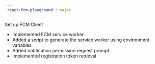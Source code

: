 ```yaml
---
'react-fcm-playground': major
---
```


Set up FCM Client

- Implemented FCM service worker
- Added a script to generate the service worker using environment variables
- Added notification permission request prompt
- Implemented registration token retrieval
